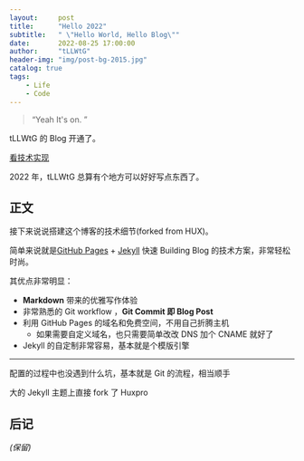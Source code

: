 ```yaml
---
layout:     post
title:      "Hello 2022"
subtitle:   " \"Hello World, Hello Blog\""
date:       2022-08-25 17:00:00
author:     "tLLWtG"
header-img: "img/post-bg-2015.jpg"
catalog: true
tags:
    - Life
    - Code
---
```


> “Yeah It's on. ”


tLLWtG 的 Blog 开通了。

[看技术实现 ](#build) 

2022 年，tLLWtG 总算有个地方可以好好写点东西了。


<p id = "build"></p>

## 正文

接下来说说搭建这个博客的技术细节(forked from HUX)。  

简单来说就是[GitHub Pages](https://pages.github.com/) + [Jekyll](http://jekyllrb.com/) 快速 Building Blog 的技术方案，非常轻松时尚。

其优点非常明显：

* **Markdown** 带来的优雅写作体验
* 非常熟悉的 Git workflow ，**Git Commit 即 Blog Post**
* 利用 GitHub Pages 的域名和免费空间，不用自己折腾主机
	* 如果需要自定义域名，也只需要简单改改 DNS 加个 CNAME 就好了 
* Jekyll 的自定制非常容易，基本就是个模版引擎


---

配置的过程中也没遇到什么坑，基本就是 Git 的流程，相当顺手

大的 Jekyll 主题上直接 fork 了 Huxpro


## 后记

*(保留)*


<!-- *———      __ 后记于 __* -->
